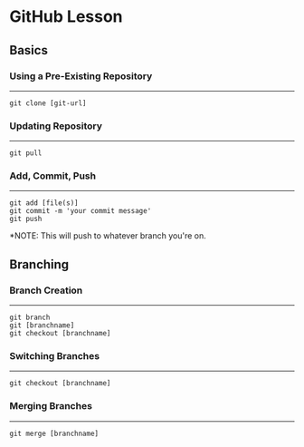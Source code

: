 # GitHub Lesson

## Basics
### Using a Pre-Existing Repository
---
    git clone [git-url]

### Updating Repository
---
    git pull

### Add, Commit, Push
---
    git add [file(s)]
    git commit -m 'your commit message'
    git push
*NOTE: This will push to whatever branch you're on.

## Branching
### Branch Creation
---
    git branch
    git [branchname]
    git checkout [branchname]

### Switching Branches
---
    git checkout [branchname]

### Merging Branches
---    
    git merge [branchname]